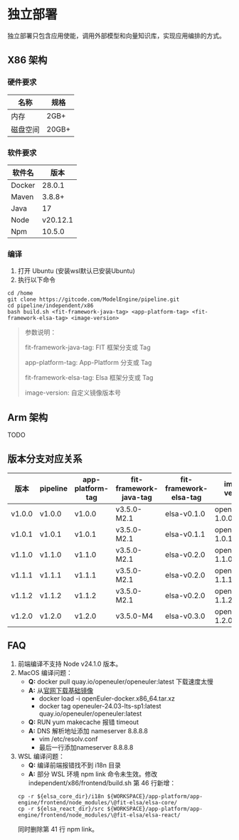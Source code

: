 # 独立部署

独立部署只包含应用使能，调用外部模型和向量知识库，实现应用编排的方式。

## X86 架构

### 硬件要求

| 名称   | 规格    |
|------|-------|
| 内存   | 2GB+  |
| 磁盘空间 | 20GB+ |

### 软件要求

| 软件名    | 版本       |
|--------|----------|
| Docker | 28.0.1   |
| Maven  | 3.8.8+   |
| Java   | 17       |
| Node   | v20.12.1 |
| Npm    | 10.5.0   |

### 编译

1. 打开 Ubuntu (安装wsl默认已安装Ubuntu)
2. 执行以下命令

```shell
cd /home
git clone https://gitcode.com/ModelEngine/pipeline.git
cd pipeline/independent/x86
bash build.sh <fit-framework-java-tag> <app-platform-tag> <fit-framework-elsa-tag> <image-version>
```
> 参数说明：
> 
> fit-framework-java-tag: FIT 框架分支或 Tag
> 
> app-platform-tag: App-Platform 分支或 Tag
> 
> fit-framework-elsa-tag: Elsa 框架分支或 Tag
> 
> image-version: 自定义镜像版本号

## Arm 架构

TODO

## 版本分支对应关系

| 版本     | pipeline | app-platform-tag | fit-framework-java-tag | fit-framework-elsa-tag | image-version    |
|--------|----------|------------------|------------------------|------------------------|------------------|
| v1.0.0 | v1.0.0   | v1.0.0           | v3.5.0-M2.1            | elsa-v0.1.0            | opensource-1.0.0 |
| v1.0.1 | v1.0.1   | v1.0.1           | v3.5.0-M2.1            | elsa-v0.1.1            | opensource-1.0.1 |
| v1.1.0 | v1.1.0   | v1.1.0           | v3.5.0-M2.1            | elsa-v0.2.0            | opensource-1.1.0 |
| v1.1.1 | v1.1.1   | v1.1.1           | v3.5.0-M2.1            | elsa-v0.2.0            | opensource-1.1.1 |
| v1.1.2 | v1.1.2   | v1.1.2           | v3.5.0-M2.1            | elsa-v0.2.0            | opensource-1.1.2 |
| v1.2.0 | v1.2.0   | v1.2.0           | v3.5.0-M4              | elsa-v0.3.0            | opensource-1.2.0 |

## FAQ

1. 前端编译不支持 Node v24.1.0 版本。
2. MacOS 编译问题：
   - **Q:** docker pull quay.io/openeuler/openeuler:latest 下载速度太慢
   - **A:** 从[官网下载基础镜像](https://dl-cdn.openeuler.openatom.cn/openEuler-24.03-LTS-SP1/docker_img/x86_64/openEuler-docker.x86_64.tar.xz)
     - docker load -i openEuler-docker.x86_64.tar.xz
     - docker tag openeuler-24.03-lts-sp1:latest quay.io/openeuler/openeuler:latest
   - **Q:** RUN yum makecache 报错 timeout
   - **A:** DNS 解析地址添加 nameserver 8.8.8.8 
     - vim /etc/resolv.conf
     - 最后一行添加nameserver 8.8.8.8
3. WSL 编译问题：
   - **Q:** 编译前端报错找不到 i18n 目录
   - **A:** 部分 WSL 环境 npm link 命令未生效。修改 independent/x86/frontend/build.sh 第 46 行新增：
    ```shell
    cp -r ${elsa_core_dir}/i18n ${WORKSPACE}/app-platform/app-engine/frontend/node_modules/\@fit-elsa/elsa-core/
    cp -r ${elsa_react_dir}/src ${WORKSPACE}/app-platform/app-engine/frontend/node_modules/\@fit-elsa/elsa-react/
    ```
    同时删除第 41 行 npm link。